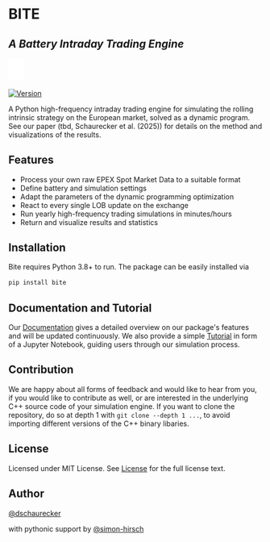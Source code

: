# BITE

## _A Battery Intraday Trading Engine_


<img src="docs/assets/bite_logo.png" width="30">

[![Version](https://img.shields.io/github/v/tag/dschaurecker/bite?label=version&style=flat)](https://github.com/dschaurecker/bite/releases)

A Python high-frequency intraday trading engine for simulating the rolling intrinsic strategy on the European market, solved as a dynamic program. See our paper (tbd, Schaurecker et al. (2025)) for details on the method and visualizations of the results.


## Features

- Process your own raw EPEX Spot Market Data to a suitable format
- Define battery and simulation settings
- Adapt the parameters of the dynamic programming optimization
- React to every single LOB update on the exchange
- Run yearly high-frequency trading simulations in minutes/hours
- Return and visualize results and statistics

## Installation

Bite requires Python 3.8+ to run.
The package can be easily installed via

```sh
pip install bite
```

## Documentation and Tutorial

Our [Documentation](https://dschaurecker.github.io/bite/) gives a detailed overview on our package's features and will be updated continuously. We also provide a simple [Tutorial](https://github.com/dschaurecker/bite/blob/main/notebooks/package_tutorial.ipynb) in form of a Jupyter Notebook, guiding users through our simulation process.

## Contribution

We are happy about all forms of feedback and would like to hear from you, if you would like to contribute as well, or are interested in the underlying C++ source code of your simulation engine.
If you want to clone the repository, do so at depth 1 with `git clone --depth 1 ...`, to avoid importing different versions of the C++ binary libaries.

## License

Licensed under MIT License.
See [License](https://github.com/dschaurecker/bite/blob/main/LICENSE) for the full license text.

## Author

[@dschaurecker](https://github.com/dschaurecker)

with pythonic support by [@simon-hirsch](https://github.com/simon-hirsch)